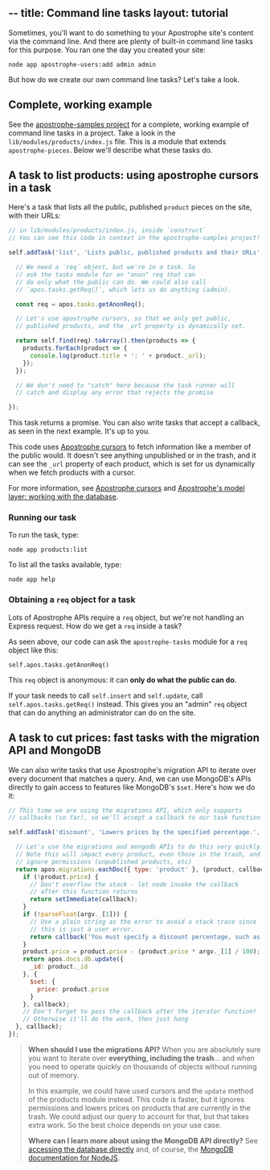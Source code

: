 --
title: Command line tasks
layout: tutorial
--

Sometimes, you'll want to do something to your Apostrophe site's content
via the command line. And there are plenty of built-in command line tasks
for this purpose. You ran one the day you created your site:

```
node app apostrophe-users:add admin admin
```

But how do we create our own command line tasks? Let's take a look.

## Complete, working example

See the [apostrophe-samples project](https://github.com/apostrophecms/apostrophe-samples) for a complete, working example of command line tasks in a project. Take a look in the `lib/modules/products/index.js` file. This is a module that extends `apostrophe-pieces`. Below we'll describe what these tasks do.

## A task to list products: using apostrophe cursors in a task

Here's a task that lists all the public, published `product` pieces on the site, with their URLs:

```javascript
// in lib/modules/products/index.js, inside `construct`
// You can see this code in context in the apostrophe-samples project!

self.addTask('list', 'Lists public, published products and their URLs', (apos, argv) => {

  // We need a `req` object, but we're in a task. So
  // ask the tasks module for an "anon" req that can
  // do only what the public can do. We could also call
  // `apos.tasks.getReq()`, which lets us do anything (admin).

  const req = apos.tasks.getAnonReq();

  // Let's use apostrophe cursors, so that we only get public,
  // published products, and the _url property is dynamically set.

  return self.find(req).toArray().then(products => {
    products.forEach(product => {
      console.log(product.title + ': ' + product._url);
    });
  });

  // We don't need to "catch" here because the task runner will
  // catch and display any error that rejects the promise

});
```

This task returns a promise. You can also write tasks that
accept a callback, as seen in the next example. It's up to you.

This code uses [Apostrophe cursors](https://apostrophecms.org/docs/tutorials/intermediate/cursors.html) to fetch information like
a member of the public would. It doesn't see anything unpublished
or in the trash, and it can see the `_url` property of each product,
which is set for us dynamically when we fetch products with a cursor.

For more information, see [Apostrophe cursors](https://apostrophecms.org/docs/tutorials/intermediate/cursors.html) and [Apostrophe's model layer: working with the database](https://apostrophecms.org/docs/tutorials/intermediate/model-layer.html).

### Running our task

To run the task, type:

```
node app products:list
```

To list all the tasks available, type:

```
node app help
```

### Obtaining a `req` object for a task

Lots of Apostrophe APIs require a `req` object, but we're not handling
an Express request. How do we get a `req` inside a task?

As seen above, our code can ask the `apostrophe-tasks` module 
for a `req` object like this:

`self.apos.tasks.getAnonReq()`

This `req` object is anonymous: it can **only do what the public can
do**.

If your task needs to call `self.insert` and `self.update`,
call `self.apos.tasks.getReq()` instead. This gives you an "admin"
`req` object that can do anything an administrator can do on the site.

## A task to cut prices: fast tasks with the migration API and MongoDB

We can also write tasks that use Apostrophe's migration API to iterate
over every document that matches a query. And, we can use MongoDB's APIs
directly to gain access to features like MongoDB's `$set`. Here's
how we do it:

```javascript
// This time we are using the migrations API, which only supports
// callbacks (so far), so we'll accept a callback to our task function

self.addTask('discount', 'Lowers prices by the specified percentage.', (apos, argv, callback) => {

  // Let's use the migrations and mongodb APIs to do this very quickly.
  // Note this will impact every product, even those in the trash, and
  // ignore permissions (unpublished products, etc)
  return apos.migrations.eachDoc({ type: 'product' }, (product, callback) => {
    if (!product.price) {
      // Don't overflow the stack - let node invoke the callback
      // after this function returns
      return setImmediate(callback);
    }
    if (!parseFloat(argv._[1])) {
      // Use a plain string as the error to avoid a stack trace since
      // this is just a user error.
      return callback('You must specify a discount percentage, such as 10. Do not use a % sign.');
    }
    product.price = product.price - (product.price * argv._[1] / 100);
    return apos.docs.db.update({
      _id: product._id
    }, {
      $set: {
        price: product.price
      }
    }, callback);
    // Don't forget to pass the callback after the iterator function!
    // Otherwise it'll do the work, then just hang
  }, callback);
});
```

> **When should I use the migrations API?** When you are absolutely sure
you want to iterate over **everything, including the trash**... and
when you need to operate quickly on thousands of objects without running
> out of memory. 
>
> In this example, we could have used cursors and the `update` method of
> the products module instead. This code is faster, but it ignores permissions
> and lowers prices on products that are currently in the trash. We could
> adjust our query to account for that, but that takes extra work.
> So the best choice depends on your use case.
>
> **Where can I learn more about using the MongoDB API directly?**
> See [accessing the database directly](https://apostrophecms.org/docs/tutorials/intermediate/accessing-the-database-directly.html) and, of course,
> the [MongoDB documentation for NodeJS](http://mongodb.github.io/node-mongodb-native/).

